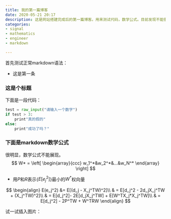 ```yaml
---
title: 我的第一篇博客
date: 2020-05-21 20:17
description: 这是网站搭建完成后的第一篇博客。用来测试代码，数学公式。目前发现不能很好地支持数学公式，其暂时没有其他问题。又发现插图片必须使用网址，而不能从本地导入，总而言之，对不会计算机的人不友好。
categories:
- signal
- mathematics
- engineer
- markdown

---
```


首先测试正常markdown语法：

- 这是第一条

### 这是个标题

下面是一段代码：

```python
test = raw_input("请输入一个数字")
if test > 3:
    print"真的假的"
else:
    print"成功了吗？"
```

### 下面是markdown数学公式

很明显，数学公式不能展现。
$$
W* = 
\left[
\begin{array}{ccc}
w_1^*&w_2^*&...&w_N^*
\end{array}
\right]
$$

- 用$P$和$R$表示{$E[e_j^2]$}最小的$W^*$权向量

$$
\begin{align}
E(e_j^2) &= E[(d_j - X_j^TW)^2]\\
& = E[d_j^2 - 2d_jX_j^TW + (X_j^TW)^2]\\
& = E[d_j^2]- 2E[d_jX_j^TW] + E[W^TX_j*X_j^TW]\\
& = E[d_j^2] - 2P^TW + W^TRW
\end{align}
$$


试一试插入图片：



